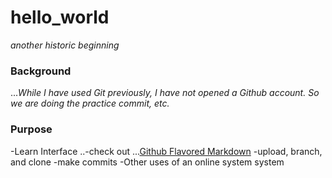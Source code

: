 # hello_world
_another historic beginning_
### Background
...*While I have used Git previously, I have not opened a Github account.
So we are doing the practice commit, etc.*
### Purpose
-Learn Interface
..-check out 
...[Github Flavored Markdown](https://help.github.com/categories/writing-on-github/)
-upload, branch, and clone
-make commits
-Other uses of an online system system
